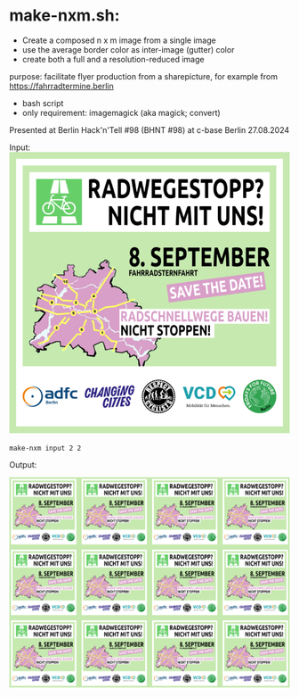 # make-nxm.sh:

* Create a composed n x m image from a single image
* use the average border color as inter-image (gutter) color 
* create both a full and a resolution-reduced image

purpose: facilitate flyer production from a sharepicture, for example from https://fahrradtermine.berlin
 
* bash script
* only requirement: imagemagick (aka magick; convert)

Presented at Berlin Hack'n'Tell #98 (BHNT #98) at c-base Berlin 27.08.2024

Input:
![](https://raw.githubusercontent.com/Wikinaut/make-nxm/main/examples/radewegestopp_sharepic_0_720.png)

`make-nxm input 2 2`

Output:

![](https://raw.githubusercontent.com/Wikinaut/make-nxm/main/examples/radewegestopp_sharepic_0_720_3x4-20.png)
